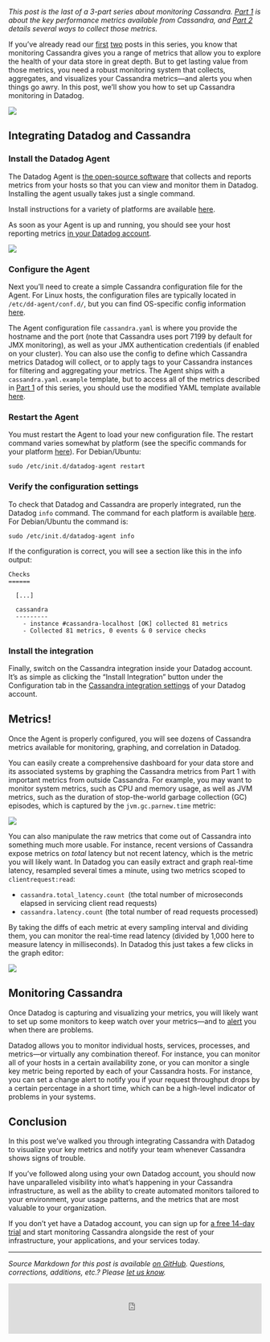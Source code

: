 *This post is the last of a 3-part series about monitoring Cassandra. [Part 1](https://www.datadoghq.com/blog/how-to-monitor-cassandra-performance-metrics/) is about the key performance metrics available from Cassandra, and [Part 2](https://www.datadoghq.com/blog/how-to-collect-cassandra-metrics/) details several ways to collect those metrics.*

If you’ve already read our [first](https://www.datadoghq.com/blog/how-to-monitor-cassandra-performance-metrics/) [two](https://www.datadoghq.com/blog/how-to-collect-cassandra-metrics/) posts in this series, you know that monitoring Cassandra gives you a range of metrics that allow you to explore the health of your data store in great depth. But to get lasting value from those metrics, you need a robust monitoring system that collects, aggregates, and visualizes your Cassandra metrics—and alerts you when things go awry. In this post, we’ll show you how to set up Cassandra monitoring in Datadog.

[![](https://d33tyra1llx9zy.cloudfront.net/blog/images/2015-12-cassandra/intro-dashboard.png)](https://d33tyra1llx9zy.cloudfront.net/blog/images/2015-12-cassandra/intro-dashboard.png)

## Integrating Datadog and Cassandra

### Install the Datadog Agent

The Datadog Agent is [the open-source software](https://github.com/DataDog/dd-agent) that collects and reports metrics from your hosts so that you can view and monitor them in Datadog. Installing the agent usually takes just a single command.

Install instructions for a variety of platforms are available [here](https://app.datadoghq.com/account/settings#agent).

As soon as your Agent is up and running, you should see your host reporting metrics [in your Datadog account](https://app.datadoghq.com/infrastructure).

[![](https://d33tyra1llx9zy.cloudfront.net/blog/images/2015-12-cassandra/infra_2.png)](https://d33tyra1llx9zy.cloudfront.net/blog/images/2015-12-cassandra/infra_2.png)

### Configure the Agent

Next you’ll need to create a simple Cassandra configuration file for the Agent. For Linux hosts, the configuration files are typically located in `/etc/dd-agent/conf.d/`, but you can find OS-specific config information [here](http://docs.datadoghq.com/guides/basic_agent_usage/).

The Agent configuration file `cassandra.yaml` is where you provide the hostname and the port (note that Cassandra uses port 7199 by default for JMX monitoring), as well as your JMX authentication credentials (if enabled on your cluster). You can also use the config to define which Cassandra metrics Datadog will collect, or to apply tags to your Cassandra instances for filtering and aggregating your metrics. The Agent ships with a `cassandra.yaml.example` template, but to access all of the metrics described in [Part 1](https://www.datadoghq.com/blog/how-to-monitor-cassandra-performance-metrics/) of this series, you should use the modified YAML template available [here](https://github.com/DataDog/dd-agent/blob/cassandra-guide/conf.d/cassandra.yaml.example).

### Restart the Agent

You must restart the Agent to load your new configuration file. The restart command varies somewhat by platform (see the specific commands for your platform [here](http://docs.datadoghq.com/guides/basic_agent_usage/)). For Debian/Ubuntu:

```
sudo /etc/init.d/datadog-agent restart
```

### Verify the configuration settings

To check that Datadog and Cassandra are properly integrated, run the Datadog `info` command. The command for each platform is available [here](http://docs.datadoghq.com/guides/basic_agent_usage/). For Debian/Ubuntu the command is:

```
sudo /etc/init.d/datadog-agent info
```

If the configuration is correct, you will see a section like this in the info output:

```
Checks
======

  [...]

  cassandra
  ---------
    - instance #cassandra-localhost [OK] collected 81 metrics
    - Collected 81 metrics, 0 events & 0 service checks
```

### Install the integration

Finally, switch on the Cassandra integration inside your Datadog account. It’s as simple as clicking the “Install Integration” button under the Configuration tab in the [Cassandra integration settings](https://app.datadoghq.com/account/settings#integrations/cassandra) of your Datadog account.

## Metrics!

Once the Agent is properly configured, you will see dozens of Cassandra metrics available for monitoring, graphing, and correlation in Datadog.

You can easily create a comprehensive dashboard for your data store and its associated systems by graphing the Cassandra metrics from Part 1 with important metrics from outside Cassandra. For example, you may want to monitor system metrics, such as CPU and memory usage, as well as JVM metrics, such as the duration of stop-the-world garbage collection (GC) episodes, which is captured by the `jvm.gc.parnew.time` metric:

[![](https://d33tyra1llx9zy.cloudfront.net/blog/images/2015-12-cassandra/gc-parnew.png)](https://d33tyra1llx9zy.cloudfront.net/blog/images/2015-12-cassandra/gc-parnew.png)

You can also manipulate the raw metrics that come out of Cassandra into something much more usable. For instance, recent versions of Cassandra expose metrics on *total* latency but not recent latency, which is the metric you will likely want. In Datadog you can easily extract and graph real-time latency, resampled several times a minute, using two metrics scoped to `clientrequest:read`:

-   `cassandra.total_latency.count `(the total number of microseconds elapsed in servicing client read requests)
-   `cassandra.latency.count` (the total number of read requests processed)

By taking the diffs of each metric at every sampling interval and dividing them, you can monitor the real-time read latency (divided by 1,000 here to measure latency in milliseconds). In Datadog this just takes a few clicks in the graph editor:

[![](https://d33tyra1llx9zy.cloudfront.net/blog/images/2015-12-cassandra/diff.png)](https://d33tyra1llx9zy.cloudfront.net/blog/images/2015-12-cassandra/diff.png)

## Monitoring Cassandra

Once Datadog is capturing and visualizing your metrics, you will likely want to set up some monitors to keep watch over your metrics—and to [alert](https://www.datadoghq.com/alerts/) you when there are problems.

Datadog allows you to monitor individual hosts, services, processes, and metrics—or virtually any combination thereof. For instance, you can monitor all of your hosts in a certain availability zone, or you can monitor a single key metric being reported by each of your Cassandra hosts. For instance, you can set a change alert to notify you if your request throughput drops by a certain percentage in a short time, which can be a high-level indicator of problems in your systems.

## Conclusion

In this post we’ve walked you through integrating Cassandra with Datadog to visualize your key metrics and notify your team whenever Cassandra shows signs of trouble.

If you’ve followed along using your own Datadog account, you should now have unparalleled visibility into what’s happening in your Cassandra infrastructure, as well as the ability to create automated monitors tailored to your environment, your usage patterns, and the metrics that are most valuable to your organization.

If you don’t yet have a Datadog account, you can sign up for [a free 14-day trial](https://app.datadoghq.com/signup) and start monitoring Cassandra alongside the rest of your infrastructure, your applications, and your services today.

------------------------------------------------------------------------

*Source Markdown for this post is available [on GitHub](https://github.com/DataDog/the-monitor/blob/master/cassandra/monitoring_cassandra_with_datadog.md). Questions, corrections, additions, etc.? Please [let us know](https://github.com/DataDog/the-monitor/issues).*

<p><iframe width="100%" height="100" style="border: 0;" src="https://go.pardot.com/l/38172/2015-03-02/h6c2r" scrolling="no" type="text/html" frameborder="0" allowtransparency="true"></iframe></p>
